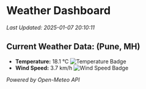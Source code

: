 
# Weather Dashboard

_Last Updated: 2025-01-07 20:10:11_

## Current Weather Data: (Pune, MH)
- **Temperature:** 18.1 °C ![Temperature Badge](https://img.shields.io/badge/Temperature-Low%20Temp-blue)
- **Wind Speed:** 3.7 km/h ![Wind Speed Badge](https://img.shields.io/badge/Wind%20Speed-Low%20Wind-blue)

*Powered by Open-Meteo API*
